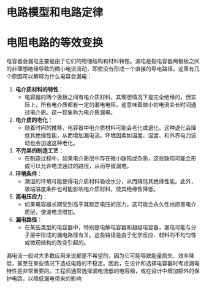# 电路模型和电路定律

# 电阻电路的等效变换







电容器会漏电主要是由于它们的物理结构和材料特性。漏电是指电容器两极板之间的非理想绝缘导致的微小电流流动，即使没有形成一个直接的导电路径。这里有几个原因可以解释为什么电容会漏电：

1. **电介质材料的特性**：
   - 电容器的两个极板之间有电介质材料，其理想情况下是完全绝缘的，但实际上，所有电介质都有一定的漏电电阻，这意味着微小的电流会长时间通过电介质。这一现象称为电介质漏电。
2. **电介质的老化**：
   - 随着时间的推移，电容器中电介质材料可能会老化或退化。这种退化会降低其绝缘性能，从而增加漏电流。环境因素如温度、湿度、和外界电力波动也会加速这种老化。
3. **不完美的制造工艺**：
   - 在制造过程中，如果电介质层中存在微小缺陷或杂质，这些缺陷可能会形成可以允许电流通过的路径，从而导致漏电。
4. **环境条件**：
   - 潮湿的环境可能使得电介质材料吸收水分，从而降低其绝缘性能。此外，极端温度条件也可能影响电介质材料，使其绝缘性降低。
5. **高电压应力**：
   - 如果电容器长期受到高于其额定电压的压力，这可能会永久性地损害电介质层，使漏电流增加。
6. **漏电路径**：
   - 在某些类型的电容器中，特别是电解电容器和超级电容器，漏电可能与分子层中形成的漏电路径有关。这些路径是由于化学反应、材料的不均匀性或微观结构的改变引起的。

漏电流一般对大多数应用来说都是不希望的，因为它可能导致能量损失、效率降低，甚至在某些情况下造成电路的不稳定。因此，在设计和选择电容器时考虑漏电特性是非常重要的。工程师通常选择漏电流低的电容器，或在设计中增加额外的保护电路，以降低漏电带来的影响